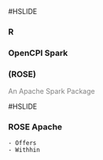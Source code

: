 #HSLIDE

### R
### OpenCPI Spark
### (ROSE)

<span style="color:gray">An Apache Spark Package</span>

#HSLIDE

### ROSE Apache
	- Offers
	- Withhin
